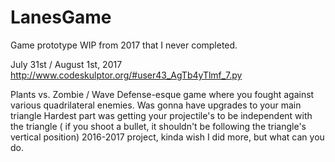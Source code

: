 # LanesGame
Game prototype WIP from 2017 that I never completed. 

July 31st / August 1st, 2017
http://www.codeskulptor.org/#user43_AgTb4yTlmf_7.py

Plants vs. Zombie / Wave Defense-esque game where you fought against various quadrilateral enemies. 
Was gonna have upgrades to your main triangle
Hardest part was getting your projectile's to be independent with the triangle ( if you shoot a bullet, it shouldn't be following the triangle's vertical position)
2016-2017 project, kinda wish I did more, but what can you do.
